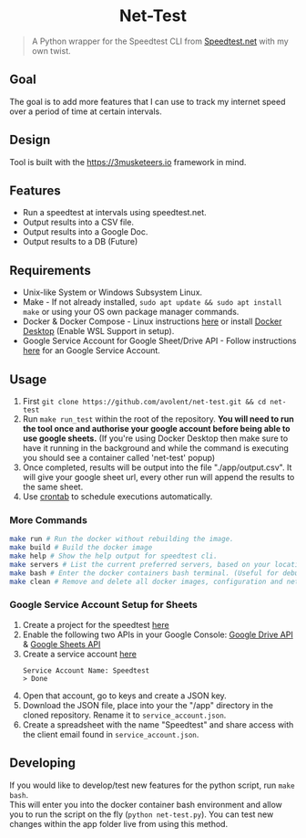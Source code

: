 <h1 align="center">Net-Test</h1>

> A Python wrapper for the Speedtest CLI from [Speedtest.net](https://www.speedtest.net/apps/cli) with my own twist.  

## Goal

The goal is to add more features that I can use to track my internet speed over a period of time at certain intervals.  

## Design

Tool is built with the https://3musketeers.io framework in mind.  

## Features
- Run a speedtest at intervals using speedtest.net.
- Output results into a CSV file.
- Output results into a Google Doc.
- Output results to a DB (Future)

## Requirements
- Unix-like System or Windows Subsystem Linux.
- Make - If not already installed, `sudo apt update && sudo apt install make` or using your OS own package manager commands.  
- Docker & Docker Compose - Linux instructions [here](https://docs.docker.com/engine/install/) or install [Docker Desktop](https://www.docker.com/products/docker-desktop/) (Enable WSL Support in setup). 
- Google Service Account for Google Sheet/Drive API - Follow instructions [here](#google-service-account-setup-for-sheets) for an Google Service Account.  

## Usage
1. First `git clone https://github.com/avolent/net-test.git && cd net-test`
2. Run `make run_test` within the root of the repository. **You will need to run the tool once and authorise your google account before being able to use google sheets.** 
(If you're using Docker Desktop then make sure to have it running in the background and while the command is executing you should see a container called 'net-test' popup) 
3. Once completed, results will be output into the file "./app/output.csv". It will give your google sheet url, every other run will append the results to the same sheet.
4. Use [crontab](https://crontab.guru) to schedule executions automatically.

### More Commands

```bash
make run # Run the docker without rebuilding the image.
make build # Build the docker image
make help # Show the help output for speedtest cli.
make servers # List the current preferred servers, based on your location and latency.
make bash # Enter the docker containers bash terminal. (Useful for debugging and developing new features on the fly)
make clean # Remove and delete all docker images, configuration and network adapters
```
### Google Service Account Setup for Sheets
1. Create a project for the speedtest [here](https://console.cloud.google.com/projectcreate)
1. Enable the following two APIs in your Google Console:
[Google Drive API](https://console.cloud.google.com/apis/api/drive.googleapis.com/) &
[Google Sheets API](https://console.cloud.google.com/apis/api/sheets.googleapis.com/)
1. Create a service account [here](https://console.cloud.google.com/iam-admin/serviceaccounts/create)
    ```
    Service Account Name: Speedtest
    > Done
    ```
1. Open that account, go to keys and create a JSON key.
1. Download the JSON file, place into your the "/app" directory in the cloned repository. Rename it to `service_account.json`.
1. Create a spreadsheet with the name "Speedtest" and share access with the client email found in `service_account.json`.

## Developing

If you would like to develop/test new features for the python script, run `make bash`.  
This will enter you into the docker container bash environment and allow you to run the script on the fly (`python net-test.py`). You can test new changes within the app folder live from using this method.  
